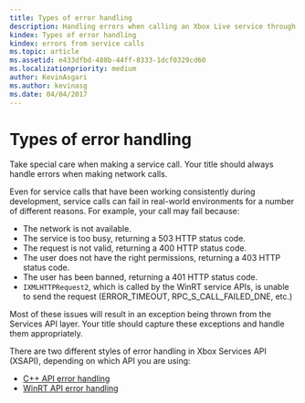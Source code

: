 ```yaml
---
title: Types of error handling
description: Handling errors when calling an Xbox Live service through XSAPI.
kindex: Types of error handling
kindex: errors from service calls
ms.topic: article
ms.assetid: e433dfbd-488b-44ff-8333-1dcf0329cd60
ms.localizationpriority: medium
author: KevinAsgari
ms.author: kevinasg
ms.date: 04/04/2017
---
```


# Types of error handling

Take special care when making a service call.
Your title should always handle errors when making network calls.

Even for service calls that have been working consistently during development, service calls can fail in real-world environments for a number of different reasons.
For example, your call may fail because:
* The network is not available.
* The service is too busy, returning a 503 HTTP status code.
* The request is not valid, returning a 400 HTTP status code.
* The user does not have the right permissions, returning a 403 HTTP status code.
* The user has been banned, returning a 401 HTTP status code.
* `IXMLHTTPRequest2`, which is called by the WinRT service APIs, is unable to send the request (ERROR_TIMEOUT, RPC_S_CALL_FAILED_DNE, etc.)

Most of these issues will result in an exception being thrown from the Services API layer.
Your title should capture these exceptions and handle them appropriately.

There are two different styles of error handling in Xbox Services API (XSAPI), depending on which API you are using:
* [C++ API error handling](live-error-handling-cpp.md)
* [WinRT API error handling](live-error-handling-winrt.md)
